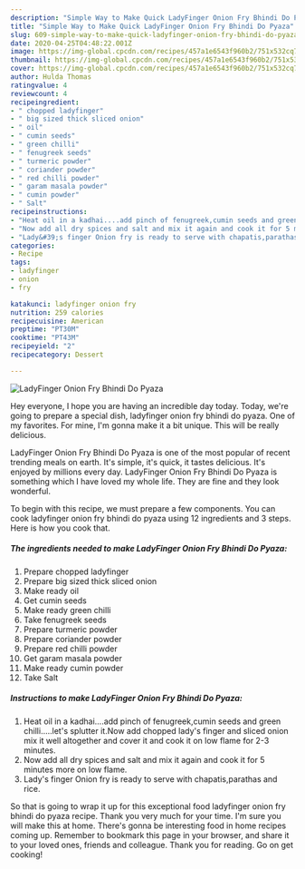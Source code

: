 ```yaml
---
description: "Simple Way to Make Quick LadyFinger Onion Fry Bhindi Do Pyaza"
title: "Simple Way to Make Quick LadyFinger Onion Fry Bhindi Do Pyaza"
slug: 609-simple-way-to-make-quick-ladyfinger-onion-fry-bhindi-do-pyaza
date: 2020-04-25T04:48:22.001Z
image: https://img-global.cpcdn.com/recipes/457a1e6543f960b2/751x532cq70/ladyfinger-onion-fry-bhindi-do-pyaza-recipe-main-photo.jpg
thumbnail: https://img-global.cpcdn.com/recipes/457a1e6543f960b2/751x532cq70/ladyfinger-onion-fry-bhindi-do-pyaza-recipe-main-photo.jpg
cover: https://img-global.cpcdn.com/recipes/457a1e6543f960b2/751x532cq70/ladyfinger-onion-fry-bhindi-do-pyaza-recipe-main-photo.jpg
author: Hulda Thomas
ratingvalue: 4
reviewcount: 4
recipeingredient:
- " chopped ladyfinger"
- " big sized thick sliced onion"
- " oil"
- " cumin seeds"
- " green chilli"
- " fenugreek seeds"
- " turmeric powder"
- " coriander powder"
- " red chilli powder"
- " garam masala powder"
- " cumin powder"
- " Salt"
recipeinstructions:
- "Heat oil in a kadhai....add pinch of fenugreek,cumin seeds and green chilli.....let&#39;s splutter it.Now add chopped lady&#39;s finger and sliced onion mix it well altogether and cover it and cook it on low flame for 2-3 minutes."
- "Now add all dry spices and salt and mix it again and cook it for 5 minutes more on low flame."
- "Lady&#39;s finger Onion fry is ready to serve with chapatis,parathas and rice."
categories:
- Recipe
tags:
- ladyfinger
- onion
- fry

katakunci: ladyfinger onion fry 
nutrition: 259 calories
recipecuisine: American
preptime: "PT30M"
cooktime: "PT43M"
recipeyield: "2"
recipecategory: Dessert

---
```



![LadyFinger Onion Fry Bhindi Do Pyaza](https://img-global.cpcdn.com/recipes/457a1e6543f960b2/751x532cq70/ladyfinger-onion-fry-bhindi-do-pyaza-recipe-main-photo.jpg)

Hey everyone, I hope you are having an incredible day today. Today, we're going to prepare a special dish, ladyfinger onion fry bhindi do pyaza. One of my favorites. For mine, I'm gonna make it a bit unique. This will be really delicious.

LadyFinger Onion Fry Bhindi Do Pyaza is one of the most popular of recent trending meals on earth. It's simple, it's quick, it tastes delicious. It's enjoyed by millions every day. LadyFinger Onion Fry Bhindi Do Pyaza is something which I have loved my whole life. They are fine and they look wonderful.




To begin with this recipe, we must prepare a few components. You can cook ladyfinger onion fry bhindi do pyaza using 12 ingredients and 3 steps. Here is how you cook that.

<!--inarticleads1-->

##### The ingredients needed to make LadyFinger Onion Fry Bhindi Do Pyaza:

1. Prepare  chopped ladyfinger
1. Prepare  big sized thick sliced onion
1. Make ready  oil
1. Get  cumin seeds
1. Make ready  green chilli
1. Take  fenugreek seeds
1. Prepare  turmeric powder
1. Prepare  coriander powder
1. Prepare  red chilli powder
1. Get  garam masala powder
1. Make ready  cumin powder
1. Take  Salt




<!--inarticleads2-->

##### Instructions to make LadyFinger Onion Fry Bhindi Do Pyaza:

1. Heat oil in a kadhai....add pinch of fenugreek,cumin seeds and green chilli.....let&#39;s splutter it.Now add chopped lady&#39;s finger and sliced onion mix it well altogether and cover it and cook it on low flame for 2-3 minutes.
1. Now add all dry spices and salt and mix it again and cook it for 5 minutes more on low flame.
1. Lady&#39;s finger Onion fry is ready to serve with chapatis,parathas and rice.




So that is going to wrap it up for this exceptional food ladyfinger onion fry bhindi do pyaza recipe. Thank you very much for your time. I'm sure you will make this at home. There's gonna be interesting food in home recipes coming up. Remember to bookmark this page in your browser, and share it to your loved ones, friends and colleague. Thank you for reading. Go on get cooking!
